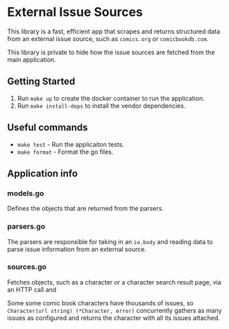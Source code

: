 # External Issue Sources

This library is a fast, efficient app that scrapes and returns structured data from an external issue source, such as `comics.org` or `comicbookdb.com`.

This library is private to hide how the issue sources are fetched from the main application.

## Getting Started

1. Run `make up` to create the docker container to run the application.
2. Run `make install-deps` to install the vendor dependencies.

## Useful commands
- `make test` - Run the applicaiton tests.
- `make format` - Format the go files.

## Application info

### models.go
Defines the objects that are returned from the parsers.

### parsers.go
The parsers are responsible for taking in an `io.body` and reading data to parse issue information from an external source.

### sources.go
Fetches objects, such as a character or a character search result page, via an HTTP call and 

Some some comic book characters have thousands of issues, so `Character(url string) (*Character, error)` concurrently gathers as many issues as configured and returns the character with all its issues attached.
